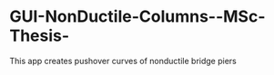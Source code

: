 # GUI-NonDuctile-Columns--MSc-Thesis-    
This app creates pushover curves of nonductile bridge piers

